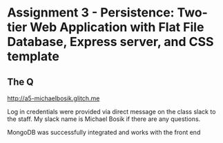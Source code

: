 Assignment 3 - Persistence: Two-tier Web Application with Flat File Database, Express server, and CSS template
===

## The Q

http://a5-michaelbosik.glitch.me

Log in credentials were provided via direct message on the class slack to the staff. My slack name is Michael Bosik if there are any questions.

MongoDB was successfully integrated and works with the front end